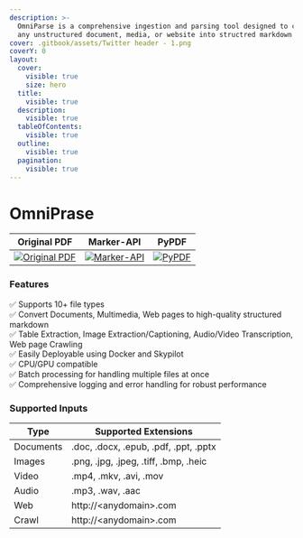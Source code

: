 ```yaml
---
description: >-
  OmniParse is a comprehensive ingestion and parsing tool designed to convert
  any unstructured document, media, or website into structred markdown
cover: .gitbook/assets/Twitter header - 1.png
coverY: 0
layout:
  cover:
    visible: true
    size: hero
  title:
    visible: true
  description:
    visible: true
  tableOfContents:
    visible: true
  outline:
    visible: true
  pagination:
    visible: true
---
```


# OmniPrase

| Original PDF                                                                                                                                                                               | Marker-API                                                                                                                                                                           | PyPDF                                                                                                                                                               |
| ------------------------------------------------------------------------------------------------------------------------------------------------------------------------------------------ | ------------------------------------------------------------------------------------------------------------------------------------------------------------------------------------ | ------------------------------------------------------------------------------------------------------------------------------------------------------------------- |
| [![Original PDF](https://github.com/adithya-s-k/marker-api/raw/master/data/images/original\_pdf.png)](https://github.com/adithya-s-k/marker-api/blob/master/data/images/original\_pdf.png) | [![Marker-API](https://github.com/adithya-s-k/marker-api/raw/master/data/images/marker\_api.png)](https://github.com/adithya-s-k/marker-api/blob/master/data/images/marker\_api.png) | [![PyPDF](https://github.com/adithya-s-k/marker-api/raw/master/data/images/pypdf.png)](https://github.com/adithya-s-k/marker-api/blob/master/data/images/pypdf.png) |

### Features

✅ Supports 10+ file types\
✅ Convert Documents, Multimedia, Web pages to high-quality structured markdown\
✅ Table Extraction, Image Extraction/Captioning, Audio/Video Transcription, Web page Crawling\
✅ Easily Deployable using Docker and Skypilot\
✅ CPU/GPU compatible\
✅ Batch processing for handling multiple files at once\
✅ Comprehensive logging and error handling for robust performance&#x20;

### Supported Inputs

| Type      | Supported Extensions                  |
| --------- | ------------------------------------- |
| Documents | .doc, .docx, .epub, .pdf, .ppt, .pptx |
| Images    | .png, .jpg, .jpeg, .tiff, .bmp, .heic |
| Video     | .mp4, .mkv, .avi, .mov                |
| Audio     | .mp3, .wav, .aac                      |
| Web       | http://\<anydomain>.com               |
| Crawl     | http://\<anydomain>.com               |

